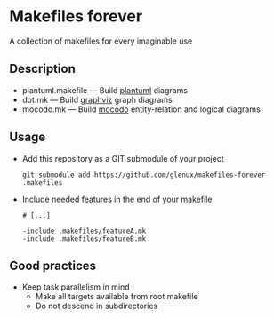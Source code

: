 # Makefiles forever

A collection of makefiles for every imaginable use

## Description

* plantuml.makefile — Build [plantuml](https://plantuml.com/) diagrams
* dot.mk — Build [graphviz](https://graphviz.org/) graph diagrams
* mocodo.mk — Build [mocodo](http://mocodo.wingi.net/) entity-relation and logical diagrams

## Usage

* Add this repository as a GIT submodule of your project
  ```
  git submodule add https://github.com/glenux/makefiles-forever .makefiles
  ```
* Include needed features in the end of your makefile
  ```
  # [...]

  -include .makefiles/featureA.mk
  -include .makefiles/featureB.mk  
  ```
## Good practices

* Keep task parallelism in mind
  * Make all targets available from root makefile 
  * Do not descend in subdirectories


